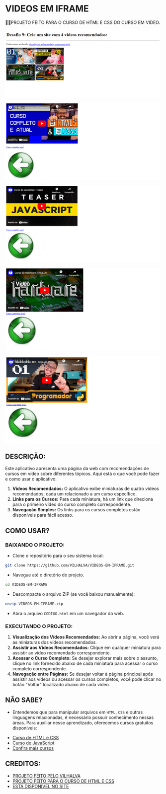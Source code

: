 # VIDEOS EM IFRAME
👨‍🏫PROJETO FEITO PARA O CURSO DE HTML E CSS DO CURSO EM VIDEO.

<img src="./IMAGENS/FOTO_1.png" align="center" width="500"> <br><br>
<img src="./IMAGENS/FOTO_2.png" align="center" width="500"> <br><br>
<img src="./IMAGENS/FOTO_3.png" align="center" width="500"> <br><br>
<img src="./IMAGENS/FOTO_4.png" align="center" width="500"> <br><br>
<img src="./IMAGENS/FOTO_5.png" align="center" width="500"> <br>

## DESCRIÇÃO:
Este aplicativo apresenta uma página da web com recomendações de cursos em vídeo sobre diferentes tópicos. Aqui está o que você pode fazer e como usar o aplicativo:

1. **Vídeos Recomendados:** O aplicativo exibe miniaturas de quatro vídeos recomendados, cada um relacionado a um curso específico.
2. **Links para os Cursos:** Para cada miniatura, há um link que direciona para o primeiro vídeo do curso completo correspondente.
3. **Navegação Simples:** Os links para os cursos completos estão disponíveis para fácil acesso.

## COMO USAR?
### BAIXANDO O PROJETO:
* Clone o repositório para o seu sistema local:

```bash
git clone https://github.com/VILHALVA/VIDEOS-EM-IFRAME.git
```

* Navegue até o diretório do projeto.

```bash
cd VIDEOS-EM-IFRAME
```

* Descompacte o arquivo ZIP (se você baixou manualmente):

```bash
unzip VIDEOS-EM-IFRAME.zip
```

* Abra o arquivo `CODIGO.html` em um navegador da web.

### EXECUTANDO O PROJETO:
1. **Visualização dos Vídeos Recomendados:** Ao abrir a página, você verá as miniaturas dos vídeos recomendados.
2. **Assistir aos Vídeos Recomendados:** Clique em qualquer miniatura para assistir ao vídeo recomendado correspondente.
3. **Acessar o Curso Completo:** Se desejar explorar mais sobre o assunto, clique no link fornecido abaixo de cada miniatura para acessar o curso completo correspondente.
4. **Navegação entre Páginas:** Se desejar voltar à página principal após assistir aos vídeos ou acessar os cursos completos, você pode clicar no botão "Voltar" localizado abaixo de cada vídeo.

## NÃO SABE?
- Entendemos que para manipular arquivos em `HTML`, `CSS` e outras linguagens relacionadas, é necessário possuir conhecimento nessas áreas. Para auxiliar nesse aprendizado, oferecemos cursos gratuitos disponíveis:
* [Curso de HTML e CSS](https://github.com/VILHALVA/CURSO-DE-HTML-E-CSS)
* [Curso de JavaScript](https://github.com/VILHALVA/CURSO-DE-JAVASCRIPT)
* [Confira mais cursos](https://github.com/VILHALVA?tab=repositories&q=+topic:CURSO)

## CREDITOS:
- [PROJETO FEITO PELO VILHALVA](https://github.com/VILHALVA)
- [PROJETO FEITO PARA O CURSO DE HTML E CSS](https://github.com/VILHALVA/CURSO-DE-HTML-E-CSS)
- [ESTÁ DISPONIVEL NO SITE](https://vilhalva.github.io/STYLER/STYLER.html)
